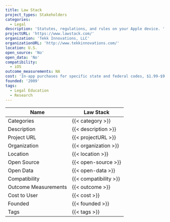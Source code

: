 ```yaml
---
title: Law Stack
project_types: Stakeholders
categories:
  - Legal
description: 'Statutes, regulations, and rules on your Apple device. '
projectURL: 'https://www.lawstack.com/'
organization: 'Tekk Innovations, LLC'
organizationURL: 'http://www.tekkinnovations.com/'
location: U.S.
open_source: 'No'
open_data: 'No'
compatibility:
  - iOS
outcome_measurements: NA
cost: 'In-app purchases for specific state and federal codes, $1.99-$9.99.'
founded: '2009'
tags:
  - Legal Education
  - Research
---
```

Name                    |  Law Stack
------------------------|----
Categories              | {{< category >}} 
Description             | {{< description >}} 
Project URL             | {{< projectURL >}} 
Organization            | {{< organization >}} 
Location                | {{< location >}} 
Open Source             | {{< open-source >}} 
Open Data               | {{< open-data >}} 
Compatibility           | {{< compatibility >}} 
Outcome Measurements    | {{< outcome >}} 
Cost to User            | {{< cost >}} 
Founded                 | {{< founded >}} 
Tags                    | {{< tags >}} 
